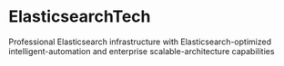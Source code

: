 # ElasticsearchTech
Professional Elasticsearch infrastructure with Elasticsearch-optimized intelligent-automation and enterprise scalable-architecture capabilities
